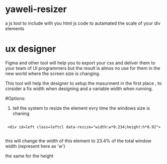 # yaweli-resizer

a js tool to include with you html js code to autamated the scale of your div elements



# ux designer

Figma and other tool will help you to export your css and deliver them to your team of UI programmers but the result is almos no use for them in the new world where the screen size is changing. 

This tool will help the designer to setup the masurment in the first place , to cinsider a fix width when designing and a variable width when running. 

#Options:

1. tell the system to resize the element evry time the windows size is chaning
```

 <div id=left class=leftcl data-resize="width:w*0.234;height:h*0.92">


```

this will change the width of this element to 23.4% of the total window width (represent here as 'w')

the same for the height
